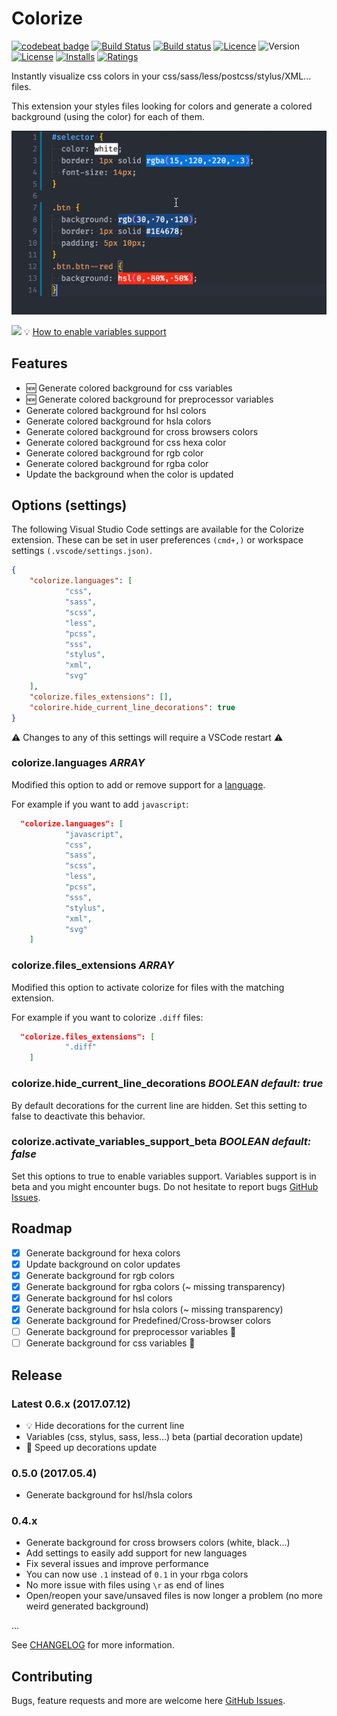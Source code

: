 # __Colorize__

[![codebeat badge](https://codebeat.co/badges/aec222e1-64ae-4360-a849-d077040694ca)](https://codebeat.co/projects/github-com-kamikillerto-vscode-colorize)
[![Build Status](https://travis-ci.org/KamiKillertO/vscode-colorize.svg?branch=master)](https://travis-ci.org/KamiKillertO/vscode-colorize)
[![Build status](https://ci.appveyor.com/api/projects/status/db69dsx996bdnj4p/branch/develop?svg=true)](https://ci.appveyor.com/project/KamiKillertO/vscode-colorize/branch/develop)
[![Licence](https://img.shields.io/github/license/KamiKillertO/vscode_colorize.svg)](https://github.com/KamiKillertO/vscode_colorize)
![Version](https://vsmarketplacebadge.apphb.com/version-short/kamikillerto.vscode-colorize.svg)
[![License](https://img.shields.io/badge/license-MIT-green.svg?style=flat)](https://raw.githubusercontent.com/kamikillerto/vscode-colorize/master/LICENSE)
[![Installs](https://vsmarketplacebadge.apphb.com/installs/KamiKillertO.vscode-colorize.svg)](https://marketplace.visualstudio.com/items?itemName=kamikillerto.vscode-colorize)
[![Ratings](https://vsmarketplacebadge.apphb.com/rating/kamikillerto.vscode-colorize.svg)](https://marketplace.visualstudio.com/items?itemName=kamikillerto.vscode-colorize)

Instantly visualize css colors in your css/sass/less/postcss/stylus/XML... files.

This extension  your styles files looking for colors and generate a colored background (using the color) for each of them.

![](https://raw.githubusercontent.com/kamikillerto/vscode-colorize/master/assets/demo.gif)

![](https://raw.githubusercontent.com/kamikillerto/vscode-colorize/master/assets/demo_variables.gif)
💡 [How to enable variables support](#colorizeactivate_variables_support_beta-boolean-default-false)

## Features

- 🆕 Generate colored background for css variables
- 🆕 Generate colored background for preprocessor variables
- Generate colored background for hsl colors
- Generate colored background for hsla colors
- Generate colored background for cross browsers colors
- Generate colored background for css hexa color
- Generate colored background for rgb color
- Generate colored background for rgba color
- Update the background when the color is updated

## Options (settings)

The following Visual Studio Code settings are available for the Colorize extension.
These can be set in user preferences `(cmd+,)` or workspace settings `(.vscode/settings.json)`.

```json
{
    "colorize.languages": [
            "css",
            "sass",
            "scss",
            "less",
            "pcss",
            "sss",
            "stylus",
            "xml",
            "svg"
    ],
    "colorize.files_extensions": [],
    "colorire.hide_current_line_decorations": true
}
```

⚠️ Changes to any of this settings will require a VSCode restart ️️️️⚠️

### colorize.languages _ARRAY_

Modified this option to add or remove support for a [language](https://code.visualstudio.com/docs/languages/overview).

For example if you want to add `javascript`:

```json
  "colorize.languages": [
            "javascript",
            "css",
            "sass",
            "scss",
            "less",
            "pcss",
            "sss",
            "stylus",
            "xml",
            "svg"
    ]
```

### colorize.files_extensions _ARRAY_

Modified this option to activate colorize for files with the matching extension.

For example if you want to colorize `.diff` files:

```json
  "colorize.files_extensions": [
            ".diff"
    ]
```

### colorize.hide_current_line_decorations _BOOLEAN_ _default: true_

By default decorations for the current line are hidden. Set this setting to false to deactivate this behavior.

### colorize.activate_variables_support_beta _BOOLEAN_ _default: false_

Set this options to true to enable variables support.
Variables support is in beta and you might encounter bugs.
Do not hesitate to report bugs [GitHub Issues](https://github.com/KamiKillertO/vscode-colorize/issues).

## Roadmap

- [x] Generate background for hexa colors
- [x] Update background on color updates
- [x] Generate background for rgb colors
- [x] Generate background for rgba colors (~ missing transparency)
- [x] Generate background for hsl colors
- [x] Generate background for hsla colors (~ missing transparency)
- [x] Generate background for Predefined/Cross-browser colors
- [ ] Generate background for preprocessor variables 🚧
- [ ] Generate background for css variables 🚧

## Release

### Latest 0.6.x (2017.07.12)

- 💡 Hide decorations for the current line
- Variables (css, stylus, sass, less...) beta (partial decoration update)
- 🚀 Speed up decorations update

### 0.5.0 (2017.05.4)

- Generate background for hsl/hsla colors

### 0.4.x

- Generate background for cross browsers colors (white, black...)
- Add settings to easily add support for new languages
- Fix several issues and improve performance
- You can now use `.1` instead of `0.1` in your rbga colors
- No more issue with files using `\r` as end of lines
- Open/reopen your save/unsaved files is now longer a problem (no more weird generated background)

...

See [CHANGELOG](CHANGELOG.md) for more information.

## Contributing

Bugs, feature requests and more are welcome here [GitHub Issues](https://github.com/KamiKillertO/vscode-colorize/issues).
